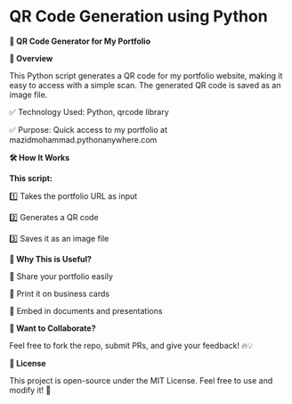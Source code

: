 # QR Code Generation using Python

**🔗 QR Code Generator for My Portfolio**

**📌 Overview**

This Python script generates a QR code for my portfolio website, making it easy to access with a simple scan. The generated QR code is saved as an image file.

✅ Technology Used: Python, qrcode library

✅ Purpose: Quick access to my portfolio at mazidmohammad.pythonanywhere.com

**🛠️ How It Works**

**This script:**

1️⃣ Takes the portfolio URL as input

2️⃣ Generates a QR code

3️⃣ Saves it as an image file   

**🎯 Why This is Useful?**

📌 Share your portfolio easily

📌 Print it on business cards

📌 Embed in documents and presentations

**💬 Want to Collaborate?**

Feel free to fork the repo, submit PRs, and give your feedback! 🔥💡

**📜 License**

This project is open-source under the MIT License. Feel free to use and
modify it! 🚀


